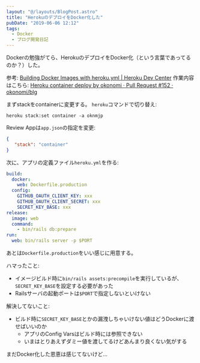 ```yaml
---
layout: "@/layouts/BlogPost.astro"
title: "HerokuのデプロイをDocker化した"
pubDate: "2019-06-06 12:12"
tags:
  - Docker
  - ブログ開発日記
---
```


Dockerの勉強がてら、HerokuのデプロイをDocker化（という言葉であってるのか？）した。

参考: [Building Docker Images with heroku.yml | Heroku Dev Center](https://devcenter.heroku.com/articles/build-docker-images-heroku-yml#release-configuring-release-phase)
作業内容はこちら: [Heroku container deploy by okonomi · Pull Request #152 · okonomi/blg](https://github.com/okonomi/blg/pull/152)

まずstackをcontainerに変更する。
`heroku`コマンドで切り替え:

```
heroku stack:set container -a oknmjp
```

Review Appは`app.json`の指定を変更:

```json
{
   "stack": "container"
}
```

次に、アプリの定義ファイル`heroku.yml`を作る:

```yaml
build:
  docker:
    web: Dockerfile.production
  config:
    GITHUB_OAUTH_CLIENT_KEY: xxx
    GITHUB_OAUTH_CLIENT_SECRET: xxx
    SECRET_KEY_BASE: xxx
release:
  image: web
  command:
    - bin/rails db:prepare
run:
  web: bin/rails server -p $PORT
```

あとは`Dockerfile.production`をいい感じに用意する。

ハマったこと:

- イメージビルド時に`bin/rails assets:precompile`を実行しているが、`SECRET_KEY_BASE`を設定する必要があった
- Railsサーバの起動ポートは`$PORT`で指定しないといけない

解決してないこと:

- ビルド時に`SECRET_KEY_BASE`とかの漏洩しちゃいけない値はどうDockerに渡せばいいのか
  - アプリのConfig Varsはビルド時には参照できない
  - いまはとりあえずダミー値を渡してるけどあんまり良くない気がする

まだDocker化した恩恵は感じてないけど…

